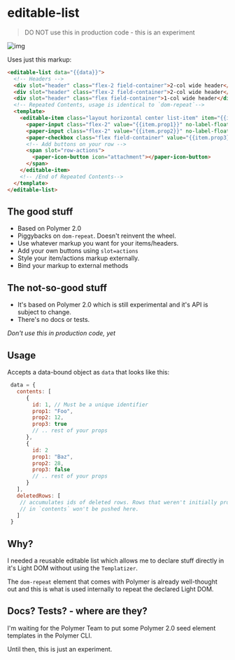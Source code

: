 # editable-list

> DO NOT use this in production code - this is an experiment

![img](http://i.imgur.com/zbPVJMb.png)

Uses just this markup:

```html
<editable-list data="{{data}}">
  <!-- Headers -->
  <div slot="header" class="flex-2 field-container">2-col wide header</div>
  <div slot="header" class="flex-2 field-container">2-col wide header</div>
  <div slot="header" class="flex field-container">1-col wide header</div>
  <!-- Repeated Contents, usage is identical to `dom-repeat`-->
  <template>
    <editable-item class="layout horizontal center list-item" item="{{item}}">
      <paper-input class="flex-2" value="{{item.prop1}}" no-label-float></paper-input>
      <paper-input class="flex-2" value="{{item.prop2}}" no-label-float></paper-input>
      <paper-checkbox class="flex field-container" value="{{item.prop3}}"></paper-checkbox>
      <!-- Add buttons on your row -->
      <span slot="row-actions">
        <paper-icon-button icon="attachment"></paper-icon-button>
      </span>
    </editable-item>
    <!-- /End of Repeated Contents-->
  </template>
</editable-list>
```


## The good stuff

  - Based on Polymer 2.0
  - Piggybacks on `dom-repeat`. Doesn't reinvent the wheel.
  - Use whatever markup you want for your items/headers.
  - Add your own buttons using `slot=actions`
  - Style your item/actions markup externally.
  - Bind your markup to external methods

## The not-so-good stuff

- It's based on Polymer 2.0 which is still experimental and it's API is subject
to change.
- There's no docs or tests.


*Don't use this in production code, yet*


## Usage

Accepts a data-bound object as `data` that looks like this:

```javascript
 data = {
   contents: [
      {
        id: 1, // Must be a unique identifier
        prop1: "Foo",
        prop2: 12,
        prop3: true
        // .. rest of your props
      },
      {
        id: 2
        prop1: "Baz",
        prop2: 28,
        prop3: false
        // .. rest of your props
      }
   ],
   deletedRows: [
    // accumulates ids of deleted rows. Rows that weren't initially provided
    // in `contents` won't be pushed here.
   ]
 }
```

## Why?

I needed a reusable editable list which allows me to declare stuff directly
in it's Light DOM without using the `Templatizer`.

The `dom-repeat` element that comes with Polymer is already well-thought out
and this is what is used internally to repeat the declared Light DOM.

## Docs? Tests? - where are they?

I'm waiting for the Polymer Team to put some Polymer 2.0 seed element templates
in the Polymer CLI.

Until then, this is just an experiment.
